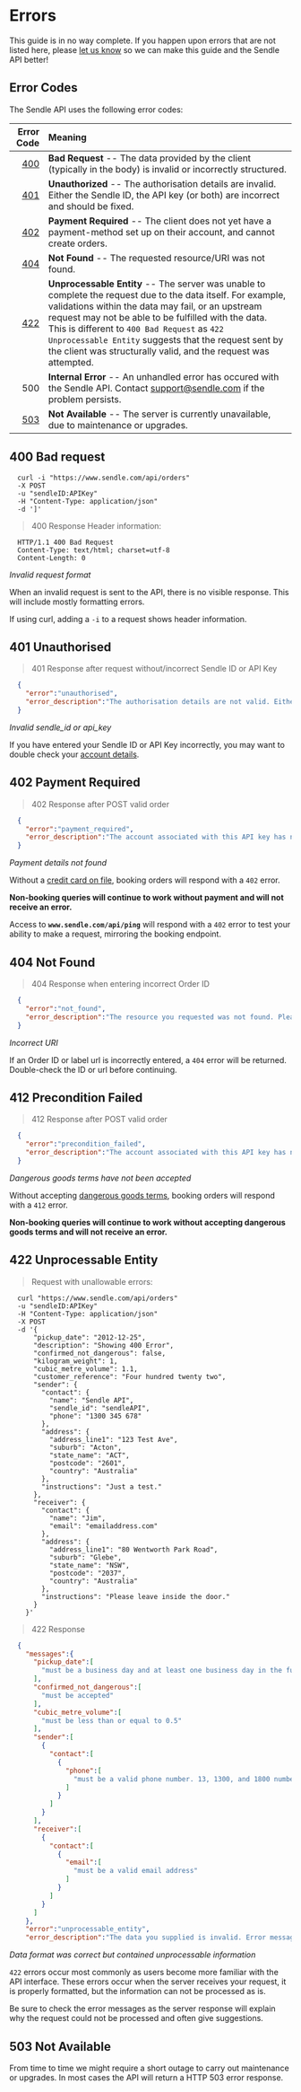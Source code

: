# Errors

<aside class="success">This guide is in no way complete. If you happen upon errors that are not listed here, please <a href="mailto:support@sendle.com?subject=Sendle%20API%20Errors">let us know</a> so we can make this guide and the Sendle API better!</aside>


## Error Codes

The Sendle API uses the following error codes:

Error Code | Meaning
----------:|:-------
[400](#400-bad-request) | **Bad Request** -- The data provided by the client (typically in the body) is invalid or incorrectly structured.
[401](#401-unauthorised) | **Unauthorized** -- The authorisation details are invalid. Either the Sendle ID, the API key (or both) are incorrect and should be fixed.
[402](#402-payment-required) | **Payment Required** -- The client does not yet have a payment-method set up on their account, and cannot create orders.
[404](#404-not-found) | **Not Found** -- The requested resource/URI was not found.
[422](#422-unprocessable-entity) | **Unprocessable Entity** -- The server was unable to complete the request due to the data itself. For example, validations within the data may fail, or an upstream request may not be able to be fulfilled with the data. This is different to `400 Bad Request` as `422 Unprocessable Entity` suggests that the request sent by the client was structurally valid, and the request was attempted.
500 | **Internal Error** -- An unhandled error has occured with the Sendle API. Contact <a href="mailto:support@sendle.com">support@sendle.com</a> if the problem persists.
[503](#503-not-available) | **Not Available** -- The server is currently unavailable, due to maintenance or upgrades.

## 400 Bad request

```shell
  curl -i "https://www.sendle.com/api/orders"
  -X POST
  -u "sendleID:APIKey"
  -H "Content-Type: application/json"
  -d ']'
```
> 400 Response Header information:

```
  HTTP/1.1 400 Bad Request
  Content-Type: text/html; charset=utf-8
  Content-Length: 0
```

*Invalid request format*

When an invalid request is sent to the API, there is no visible response. This will include mostly formatting errors.

<aside class='success'>If using curl, adding a <code>-i</code> to a request shows header information.</aside>


## 401 Unauthorised

> 401 Response after request without/incorrect Sendle ID or API Key

```json
  {
    "error":"unauthorised",
    "error_description":"The authorisation details are not valid. Either the Sendle ID or API key are incorrect."
  }
```

*Invalid sendle_id or api_key*

If you have entered your Sendle ID or API Key incorrectly, you may want to double check your [account details](#getting-started).


## 402 Payment Required

> 402 Response after POST valid order

```json
  {
    "error":"payment_required",
    "error_description":"The account associated with this API key has no method of payment. Please go to your Account Settings in your Sendle Dashboard and add a payment method."
  }
```

*Payment details not found*

Without a [credit card on file](#set-up-payments), booking orders will respond with a `402` error.

**Non-booking queries will continue to work without payment and will not receive an error.**

<aside class='notice'>Access to <strong><code>www.sendle.com/api/ping</code></strong> will respond with a <code>402</code> error to test your ability to make a request, mirroring the booking endpoint.</aside>


## 404 Not Found
> 404 Response when entering incorrect Order ID

```json
  {
    "error":"not_found",
    "error_description":"The resource you requested was not found. Please check the URI and try again."
  }
```

*Incorrect URI*

If an Order ID or label url is incorrectly entered, a `404` error will be returned. Double-check the ID or url before continuing.

## 412 Precondition Failed

> 412 Response after POST valid order

```json
  {
    "error":"precondition_failed",
    "error_description":"The account associated with this API key has not accepted the dangerous goods terms. Please visit your Account Settings in https://www.sendle.com/dashboard/ to view and accept these terms."
  }
```

*Dangerous goods terms have not been accepted*

Without accepting [dangerous goods terms](#set-up-account), booking orders will respond with a `412` error.

**Non-booking queries will continue to work without accepting dangerous goods terms and will not receive an error.**



## 422 Unprocessable Entity
> Request with unallowable errors:

```shell
  curl "https://www.sendle.com/api/orders"
  -u "sendleID:APIKey"
  -H "Content-Type: application/json"
  -X POST
  -d '{
      "pickup_date": "2012-12-25",
      "description": "Showing 400 Error",
      "confirmed_not_dangerous": false,
      "kilogram_weight": 1,
      "cubic_metre_volume": 1.1,
      "customer_reference": "Four hundred twenty two",
      "sender": {
        "contact": {
          "name": "Sendle API",
          "sendle_id": "sendleAPI",
          "phone": "1300 345 678"
        },
        "address": {
          "address_line1": "123 Test Ave",
          "suburb": "Acton",
          "state_name": "ACT",
          "postcode": "2601",
          "country": "Australia"
        }, 
        "instructions": "Just a test."
      }, 
      "receiver": {
        "contact": {
          "name": "Jim",
          "email": "emailaddress.com"
        }, 
        "address": {
          "address_line1": "80 Wentworth Park Road",
          "suburb": "Glebe",
          "state_name": "NSW",
          "postcode": "2037",
          "country": "Australia"
        },
        "instructions": "Please leave inside the door."
      }
    }'
```
> 422 Response

```json
  {
    "messages":{
      "pickup_date":[
        "must be a business day and at least one business day in the future."
      ],
      "confirmed_not_dangerous":[
        "must be accepted"
      ],
      "cubic_metre_volume":[
        "must be less than or equal to 0.5"
      ],
      "sender":[
        {
          "contact":[
            {
              "phone":[
                "must be a valid phone number. 13, 1300, and 1800 numbers are not allowed."
              ]
            }
          ]
        }
      ],
      "receiver":[
        {
          "contact":[
            {
              "email":[
                "must be a valid email address"
              ]
            }
          ]
        }
      ]
    },
    "error":"unprocessable_entity",
    "error_description":"The data you supplied is invalid. Error messages are in the messages section. Please fix those fields and try again."
```
*Data format was correct but contained unprocessable information*

`422` errors occur most commonly as users become more familiar with the API interface. These errors occur when the server receives your request, it is properly formatted, but the information can not be processed as is.

Be sure to check the error messages as the server response will explain why the request could not be processed and often give suggestions.

## 503 Not Available

From time to time we might require a short outage to carry out
maintenance or upgrades. In most cases the API will return a HTTP 503
error response.
